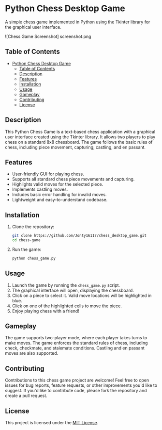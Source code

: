 # Python Chess Desktop Game

A simple chess game implemented in Python using the Tkinter library for the graphical user interface.

![Chess Game Screenshot] screenshot.png

## Table of Contents

- [Python Chess Desktop Game](#python-chess-desktop-game)
  - [Table of Contents](#table-of-contents)
  - [Description](#description)
  - [Features](#features)
  - [Installation](#installation)
  - [Usage](#usage)
  - [Gameplay](#gameplay)
  - [Contributing](#contributing)
  - [License](#license)

## Description

This Python Chess Game is a text-based chess application with a graphical user interface created using the Tkinter library. It allows two players to play chess on a standard 8x8 chessboard. The game follows the basic rules of chess, including piece movement, capturing, castling, and en passant.

## Features

- User-friendly GUI for playing chess.
- Supports all standard chess piece movements and capturing.
- Highlights valid moves for the selected piece.
- Implements castling moves.
- Includes basic error handling for invalid moves.
- Lightweight and easy-to-understand codebase.

## Installation

1. Clone the repository:

   ```bash
   git clone https://github.com/Jonty16117/chess_desktop_game.git
   cd chess-game
   ```

2. Run the game:

   ```bash
   python chess_game.py
   ```

## Usage

1. Launch the game by running the `chess_game.py` script.
2. The graphical interface will open, displaying the chessboard.
3. Click on a piece to select it. Valid move locations will be highlighted in blue.
4. Click on one of the highlighted cells to move the piece.
5. Enjoy playing chess with a friend!

## Gameplay

The game supports two-player mode, where each player takes turns to make moves. The game enforces the standard rules of chess, including check, checkmate, and stalemate conditions. Castling and en passant moves are also supported.

## Contributing

Contributions to this chess game project are welcome! Feel free to open issues for bug reports, feature requests, or other improvements you'd like to suggest. If you'd like to contribute code, please fork the repository and create a pull request.

## License

This project is licensed under the [MIT License](LICENSE).
